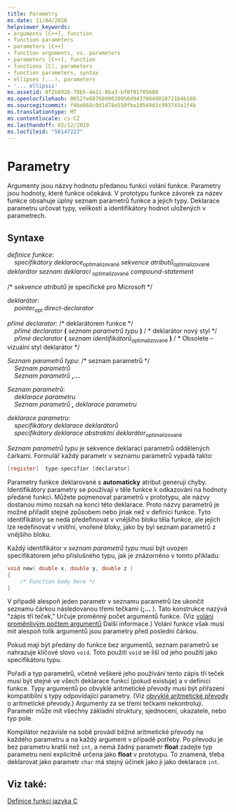 ```yaml
---
title: Parametry
ms.date: 11/04/2016
helpviewer_keywords:
- arguments [C++], function
- function parameters
- parameters [C++]
- function arguments, vs. parameters
- parameters [C++], function
- functions [C], parameters
- function parameters, syntax
- ellipses (...), parameters
- '... ellipsis'
ms.assetid: 8f2b8026-78b5-4e21-86a3-bf0f91f05689
ms.openlocfilehash: 0652fe6076899020050d94378649018721b4b188
ms.sourcegitcommit: f4be868c0d1d78e550fba105d4d3c993743a1f4b
ms.translationtype: MT
ms.contentlocale: cs-CZ
ms.lasthandoff: 02/12/2019
ms.locfileid: "56147227"
---
```

# <a name="parameters"></a>Parametry

Argumenty jsou názvy hodnotu předanou funkci volání funkce. Parametry jsou hodnoty, které funkce očekává. V prototypu funkce závorek za název funkce obsahuje úplný seznam parametrů funkce a jejich typy. Deklarace parametru určovat typy, velikostí a identifikátory hodnot uložených v parametrech.

## <a name="syntax"></a>Syntaxe

*definice funkce*:<br/>
&nbsp;&nbsp;&nbsp;&nbsp;*specifikátory deklarace*<sub>optimalizované</sub> *sekvence atributů*<sub>optimalizované</sub> *deklarátor* *seznam deklarací*  <sub>optimalizované</sub> *compound-statement*

/\* *sekvence atributů* je specifické pro Microsoft \*/

*deklarátor*:<br/>
&nbsp;&nbsp;&nbsp;&nbsp;*pointer*<sub>opt</sub> *direct-declarator*

*přímé declarator*: /\* deklarátorem funkce \*/<br/>
&nbsp;&nbsp;&nbsp;&nbsp;*přímé declarator* **(** *seznam parametrů typu* **)**  / \* deklarátor nový styl \*/<br/>
&nbsp;&nbsp;&nbsp;&nbsp;*přímé declarator* **(** *seznam identifikátorů*<sub>optimalizované</sub> **)**  / \* Obsolete – vizuální styl deklarátor \*/

*Seznam parametrů typu*: /\* seznam parametrů \*/<br/>
&nbsp;&nbsp;&nbsp;&nbsp;*Seznam parametrů* <br/>
&nbsp;&nbsp;&nbsp;&nbsp;*Seznam parametrů* **,...**

*Seznam parametrů*:<br/>
&nbsp;&nbsp;&nbsp;&nbsp;*deklarace parametru*<br/>
&nbsp;&nbsp;&nbsp;&nbsp;*Seznam parametrů* **,** *deklarace parametru*

*deklarace parametru*:<br/>
&nbsp;&nbsp;&nbsp;&nbsp;*specifikátory deklarace* *deklarátorů*<br/>
&nbsp;&nbsp;&nbsp;&nbsp;*specifikátory deklarace* *abstraktní deklarátor*<sub>optimalizované</sub>

*Seznam parametrů typu* je sekvence deklarací parametrů oddělených čárkami. Formulář každý parametr v seznamu parametrů vypadá takto:

```C
[register]  type-specifier [declarator]
```

Parametry funkce deklarované s **automaticky** atribut generují chyby. Identifikátory parametry se používají v těle funkce k odkazování na hodnoty předané funkci. Můžete pojmenovat parametrů v prototypu, ale názvy dostanou mimo rozsah na konci této deklarace. Proto názvy parametrů je možné přiřadit stejné způsobem nebo jinak než v definici funkce. Tyto identifikátory se nedá předefinovat v vnějšího bloku těla funkce, ale jejich lze redefinovat v vnitřní, vnořené bloky, jako by byl seznam parametrů z vnějšího bloku.

Každý identifikátor v *seznam parametrů typu* musí být uvozen specifikátorem jeho příslušného typu, jak je znázorněno v tomto příkladu:

```C
void new( double x, double y, double z )
{
    /* Function body here */
}
```

V případě alespoň jeden parametr v seznamu parametrů lze ukončit seznamu čárkou následovanou třemi tečkami (**;...** ). Tato konstrukce nazývá "zápis tří teček," Určuje proměnný počet argumentů funkce. (Viz [volání proměnlivým počtem argumentů](../c-language/calls-with-a-variable-number-of-arguments.md) Další informace.) Volání funkce však musí mít alespoň tolik argumentů jsou parametry před poslední čárkou.

Pokud mají být předány do funkce bez argumentů, seznam parametrů se nahrazuje klíčové slovo `void`. Toto použití `void` se liší od jeho použití jako specifikátoru typu.

Pořadí a typ parametrů, včetně veškeré jeho používání tento zápis tří teček musí být stejné ve všech deklarace funkcí (pokud existuje) a v definici funkce. Typy argumentů po obvyklé aritmetické převody musí být přiřazení kompatibilní s typy odpovídající parametry. (Viz [obvyklé aritmetické převody](../c-language/usual-arithmetic-conversions.md) o aritmetické převody.) Argumenty za se třemi tečkami nekontrolují. Parametr může mít všechny základní struktury, sjednocení, ukazatele, nebo typ pole.

Kompilátor nezávisle na sobě provádí běžné aritmetické převody na každého parametru a na každý argument v případě potřeby. Po převodu je bez parametru kratší než `int`, a nemá žádný parametr **float** zadejte typ parametru není explicitně určena jako **float** v prototypu. To znamená, třeba deklarovat jako parametr `char` má stejný účinek jako ji jako deklarace `int`.

## <a name="see-also"></a>Viz také:

[Definice funkcí jazyka C](../c-language/c-function-definitions.md)
